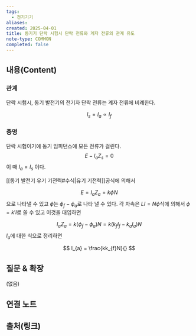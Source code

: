 ```yaml
---
tags:
  - 전기기기
aliases: 
created: 2025-04-01
title: 동기기 단락 시험시 단락 전류와 계자 전류의 관계 유도
note-type: COMMON
completed: false
---
```


## 내용(Content)

### 관계

단락 시험시, 동기 발전기의 전기자 단락 전류는 계자 전류에 비례한다.

$$
I_{s} = I_{a} \propto I_{f}
$$

### 증명

단락 시험이기에 동기 임피던스에 모든 전류가 걸린다.
$$
E - I_{a}Z_{s} = 0
$$
이 때 $I_{a} = I_{s}$ 이다.

[[동기 발전기 유기 기전력#수식|유기 기전력]]공식에 의해서

$$
E = I_{a}Z_{a} = k \phi N
$$
으로 나타낼 수 있고 $\phi$는 $\phi_{f}-\phi _a$로 나타 낼 수 있다. 각 자속은 $LI = N\phi$식에 의해서 $\phi = k'I$로 쓸 수 있고 이것을 대입하면

$$
I_{a}Z_{a} = k(\phi_{f} - \phi_{a})N = k (k_{f}I_{f} - k_{a}I_{a})N
$$
$I_a$에 대한 식으로 정리하면

$$
I_{a} = \frac{kk_{f}N}{}
$$

## 질문 & 확장

(없음)

## 연결 노트

## 출처(링크)

